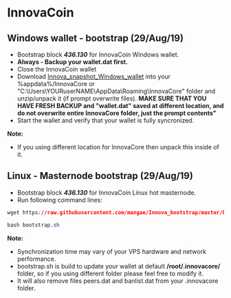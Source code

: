 # InnovaCoin
## Windows wallet - bootstrap (29/Aug/19)
- Bootstrap block ***436.130*** for InnovaCoin Windows wallet.
- **Always - Backup your wallet.dat first.**
- Close the InnovaCoin wallet
- Download [Innova_snapshot_Windows_wallet](https://www.dropbox.com/s/rgxacl9myb4kw9p/innovabootstrap.zip) into your %appdata%/InnovaCore or "C:\Users\YOURuserNAME\AppData\Roaming\InnovaCore" folder and unzip/unpack it (if prompt overwrite files). **MAKE SURE THAT YOU HAVE FRESH BACKUP and "wallet.dat" saved at different location, and do not overwrite entire InnovaCore folder, just the prompt contents"** 
- Start the wallet and verify that your wallet is fully syncronized.

**Note:**
- If you using different location for InnovaCore then unpack this inside of it.

## Linux - Masternode bootstrap (29/Aug/19)
- Bootstrap block ***436.130*** for InnovaCoin Linux hot masternode.
- Run following command lines:
```css
wget https://raw.githubusercontent.com/mangae/Innova_bootstrap/master/bootstrap.sh
```
```css
bash bootstrap.sh
```
**Note:**
- Synchronization time may vary of your VPS hardware and network performance.
- bootstrap.sh is build to update your wallet at default **/root/.innovacore/** folder, so if you using different folder please feel free to modify it.
- It will also remove files peers.dat and banlist.dat from your .innovacore folder.
